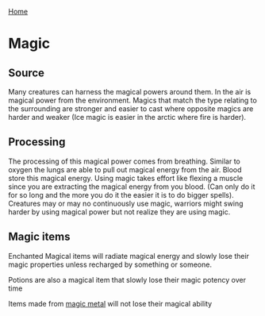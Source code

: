 [Home](../README.md)

# Magic

## Source

Many creatures can harness the magical powers around them. In the air is magical power from the environment. Magics that match the type relating to the surrounding are stronger and easier to cast where opposite magics are harder and weaker (Ice magic is easier in the arctic where fire is harder). 

## Processing

The processing of this magical power comes from breathing. Similar to oxygen the lungs are able to pull out magical energy from the air. Blood store this magical energy. Using magic takes effort like flexing a muscle since you are extracting the magical energy from you blood. (Can only do it for so long and the more you do it the easier it is to do bigger spells). Creatures may or may no continuously use magic, warriors might swing harder by using magical power but not realize they are using magic. 

## Magic items

Enchanted Magical items will radiate magical energy and slowly lose their magic properties unless recharged by something or someone.

Potions are also a magical item that slowly lose their magic potency over time

Items made from [magic metal](magic_metal.md) will not lose their magical ability